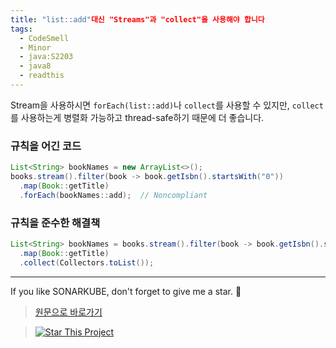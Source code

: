 ```yaml
---
title: "list::add"대신 "Streams"과 "collect"을 사용해야 합니다 
tags: 
  - CodeSmell
  - Minor
  - java:S2203
  - java8
  - readthis
---
```


Stream을 사용하시면 `forEach(list::add)`나 `collect`를 사용할 수 있지만, `collect`를 사용하는게 병렬화 가능하고 thread-safe하기 때문에 더 좋습니다.

### 규칙을 어긴 코드

```java
List<String> bookNames = new ArrayList<>();
books.stream().filter(book -> book.getIsbn().startsWith("0"))
  .map(Book::getTitle)
  .forEach(bookNames::add);  // Noncompliant
```

### 규칙을 준수한 해결책

```java
List<String> bookNames = books.stream().filter(book -> book.getIsbn().startsWith("0"))
  .map(Book::getTitle)
  .collect(Collectors.toList());
```

---

If you like SONARKUBE, don't forget to give me a star. :star2:

> [원문으로 바로가기](https://rules.sonarsource.com/java/tag/java8/RSPEC-2203)

> [![Star This Project](https://img.shields.io/github/stars/kantabile/sonarkube.svg?label=Stars&style=social)](https://github.com/kantabile/sonarkube)
